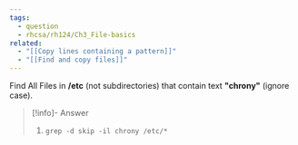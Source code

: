 ```yaml
---
tags:
  - question
  - rhcsa/rh124/Ch3_File-basics
related:
  - "[[Copy lines containing a pattern]]"
  - "[[Find and copy files]]"
---
```

Find All Files in **/etc** (not subdirectories) that contain text **"chrony"** (ignore case).

>[!info]- Answer
>1. `grep -d skip -il chrony /etc/*`


